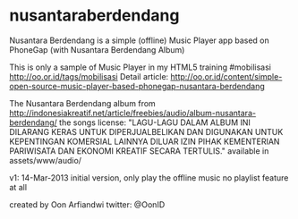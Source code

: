 nusantaraberdendang
===================

Nusantara Berdendang is a simple (offline) Music Player app based on PhoneGap (with Nusantara Berdendang Album)

This is only a sample of Music Player in my HTML5 training #mobilisasi http://oo.or.id/tags/mobilisasi
Detail article: http://oo.or.id/content/simple-open-source-music-player-based-phonegap-nusantara-berdendang

The Nusantara Berdendang album from http://indonesiakreatif.net/article/freebies/audio/album-nusantara-berdendang/
the songs license: "LAGU-LAGU DALAM ALBUM INI DILARANG KERAS UNTUK DIPERJUALBELIKAN DAN DIGUNAKAN UNTUK KEPENTINGAN KOMERSIAL LAINNYA DILUAR IZIN PIHAK KEMENTERIAN PARIWISATA DAN EKONOMI KREATIF SECARA TERTULIS."
available in assets/www/audio/

v1: 14-Mar-2013
initial version, only play the offline music
no playlist feature at all

created by Oon Arfiandwi
twitter: @OonID
